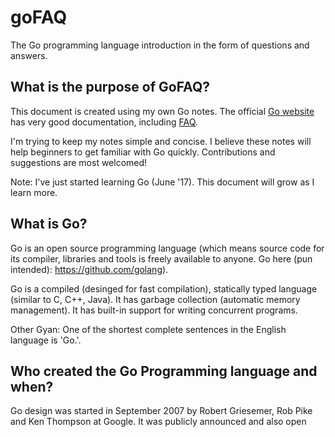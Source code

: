 # goFAQ
The Go programming language introduction in the form of questions and answers.

## What is the purpose of GoFAQ?

This document is created using my own Go notes. The official [Go website](https://golang.org/) has very good documentation, including [FAQ](https://golang.org/doc/faq).  

I'm trying to keep my notes simple and concise. I believe these notes will help beginners to get familiar with Go quickly. Contributions and suggestions are most welcomed!

Note: I've just started learning Go (June '17). This document will grow as I learn more.

## What is Go?

Go is an open source programming language (which means source code for its compiler, libraries and tools is freely available to anyone. Go here (pun intended): https://github.com/golang).  

Go is a compiled (desinged for fast compilation), statically typed language (similar to C, C++, Java). It has garbage collection (automatic memory management). It has built-in support for writing concurrent programs. 

Other Gyan: One of the shortest complete sentences in the English language is 'Go.'.

## Who created the Go Programming language and when?

Go design was started in September 2007 by Robert Griesemer, Rob Pike and Ken Thompson at Google. It was publicly announced and also open sourced in November 2009. Go version 1 was released on 28th March 2012.

## What were the main motivations/goals to create another programming language?
* Fast compilation
* Easy to use dependency management
* Utilize the emergence of multicore processors by providing buit-in easy to use concurrency features
* Simple type system. (trying to make it simple by not supporting type heirarchy)
* Developer productivity

## How to try Go programming?

As a starter, use the [Go playground](https://play.golang.org/). There is another similar [un-official service](https://goplay.space/).

You can also download and install the required tools on you local machine from [Go website](https://golang.org/).

## How is Go compared to C++ and Java?

This comparison is only meant for showing how concise Go compared to other languages. Please do not translate your C++ or Java programming thinking while writing Go programs. 

Feature                      | Go               | C++              | Java             |
:---                         |:---:             |:---:             |:---:             |
Statically typed             |:white_check_mark:|:white_check_mark:|:white_check_mark:|
Object oriented programming  |:white_check_mark:|:white_check_mark:|:white_check_mark:|
Variadic function            |:white_check_mark:|:white_check_mark:|:white_check_mark:|
Defining constants           |:white_check_mark:|:white_check_mark:|:white_check_mark:|
Statically compiled          |:white_check_mark:|:white_check_mark:|                  |
```struct```                 |:white_check_mark:|:white_check_mark:|                  |
<span>&lambda;</span> functions/Closures |:white_check_mark:|:white_check_mark:|      |
In-built concurrency support |:white_check_mark:|                  |                  |
Implicit ```implements```    |:white_check_mark:|                  |                  |
Designed for fast compilation|:white_check_mark:|                  |                  |
Anonymous functions          |:white_check_mark:|                  |                  |
datatype ```rune```          |:white_check_mark:|                  |                  |
Garbage collection           |:white_check_mark:|                  |:white_check_mark:|
Interface                    |:white_check_mark:|                  |:white_check_mark:|
Function can return multiple values|:white_check_mark:|            |                  |
Pointers                     |:white_check_mark:|:white_check_mark:|                  |
```while```                  |                  |:white_check_mark:|:white_check_mark:|
```do { } while```           |                  |:white_check_mark:|:white_check_mark:|
```class```                  |                  |:white_check_mark:|:white_check_mark:|
```try { } catch() { }```    |                  |:white_check_mark:|:white_check_mark:|
Generics                     |                  |:white_check_mark:|:white_check_mark:|
Type inheritance             |                  |:white_check_mark:|:white_check_mark:|
Function overloading         |                  |:white_check_mark:|:white_check_mark:|
Explict ```implements```     |                  |:white_check_mark:|:white_check_mark:|
Operator overloading         |                  |:white_check_mark:|                  |
Arrow (```->```) dereferencing|                 |:white_check_mark:|                  |
```final, abstract```|                 |                  |:white_check_mark:|
```virtual, friend```|                 |:white_check_mark:|                  |
```this```           |                  |:white_check_mark:|:white_check_mark:| 
```static```         |                  |:white_check_mark:|:white_check_mark:| 
Default function arguments   |                  |:white_check_mark:|                  |
Pointer arithmetic           |                  |:white_check_mark:|                  |  


## What is concurrency? Is it same as parallelism? How to achieve concurrency in Go programs? 

## How to write reusable libraries in Go?

## What are the different data types supported in Go?

## How to define a type in Go?

## How the scope of variable works in Go?

## How to create a constant value in Go?

## What is the difference between function and method in Go?

## How to implement polymorphic behavior in Go?

## How to handle files in Go?

## How to handle commandline arguments in Go?

## Does go support exception handling?

## How to format Go program?

## How to test Go program?

## How to create an array in Go?

## How to create a map in Go?

## What are different methods available for string manipulation?

## What are the basics of web programming in Go?

## Which popular companies use Go in production?

## What are the other references you would recommend?

Higly recommended:


Recommended:



